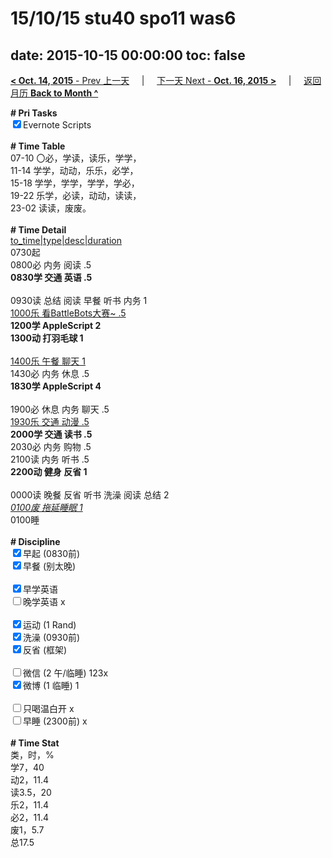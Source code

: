 # 15/10/15 stu40 spo11 was6

date: 2015-10-15 00:00:00
toc: false
---
[**< Oct. 14, 2015** - Prev 上一天](/lifelogs/2015/10/d14.html) &nbsp; &nbsp; | &nbsp; &nbsp; [下一天 Next - **Oct. 16, 2015 >**](/lifelogs/2015/10/d16.html) &nbsp; &nbsp; |  &nbsp; &nbsp; [返回月历 **Back to Month ^**](/lifelogs/2015/10/index.html)
<br/><div><b># Pri Tasks</b></div><div><input checked="true" type="checkbox"/>Evernote Scripts</div><div><br/></div><div><b># Time Table</b></div><div>07-10 〇必，学读，读乐，学学，</div><div>11-14 学学，动动，乐乐，必学，</div><div>15-18 学学，学学，学学，学必，</div><div>19-22 乐学，必读，动动，读读，</div><div>23-02 读读，废废。</div><div><br/></div><div><b># Time Detail</b></div><div><u>to_time|type|desc|duration</u></div><div>0730起</div><div>0800必 内务 阅读 .5</div><div><b>0830学 交通 英语 .5</b></div><div><br/></div><div>0930读 总结 阅读 早餐 听书 内务 1</div><div><u>1000乐 看BattleBots大赛~ .5</u></div><div><b>1200学 AppleScript 2</b></div><div><b>1300动 打羽毛球 1</b></div><div><br/></div><div><u>1400乐 午餐 聊天 1</u></div><div>1430必 内务 休息 .5</div><div><b>1830学 AppleScript 4</b></div><div><br/></div><div>1900必 休息 内务 聊天 .5</div><div><u>1930乐 交通 动漫 .5</u></div><div><b>2000学 交通 读书 .5</b></div><div>2030必 内务 购物 .5</div><div>2100读 内务 听书 .5</div><div><b>2200动 健身 反省 1</b></div><div><br/></div><div>0000读 晚餐 反省 听书 洗澡 阅读 总结 2</div><div><u><i>0100废 拖延睡眠 1</i></u></div><div>0100睡</div><div><br/></div><div><b># Discipline</b></div><div><input checked="true" type="checkbox"/>早起 (0830前)</div><div><input checked="true" type="checkbox"/>早餐 (别太晚)</div><div><br/></div><div><input checked="true" type="checkbox"/>早学英语</div><div><input type="checkbox"/>晚学英语 x</div><div><br/></div><div><input checked="true" type="checkbox"/>运动 (1 Rand)</div><div><input checked="true" type="checkbox"/>洗澡 (0930前)</div><div><input checked="true" type="checkbox"/>反省 (框架)</div><div><br/></div><div><input type="checkbox"/>微信 (2 午/临睡) 123x</div><div><input checked="true" type="checkbox"/>微博 (1 临睡) 1</div><div><br/></div><div><input type="checkbox"/>只喝温白开 x</div><div><input type="checkbox"/>早睡 (2300前) x</div><div><br/></div><div><b># Time Stat</b></div><div>类，时，%</div><div>学7，40</div><div>动2，11.4</div><div>读3.5，20</div><div>乐2，11.4</div><div>必2，11.4</div><div>废1，5.7</div><div>总17.5</div><div><br/></div>
